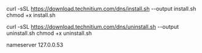 curl -sSL https://download.technitium.com/dns/install.sh --output install.sh
chmod +x install.sh

curl -sSL https://download.technitium.com/dns/uninstall.sh --output uninstall.sh
chmod +x uninstall.sh

nameserver 127.0.0.53
